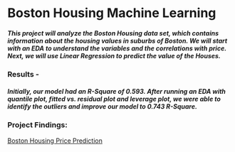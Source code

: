 # Boston Housing Machine Learning

##### This project will analyze the  Boston Housing data set, which contains information about the housing values in suburbs of Boston. We will start with an EDA to understand the variables and the correlations with price. Next, we will use Linear Regression to predict the value of the Houses.


### Results -
##### Initially, our model had an R-Square of 0.593. After running an EDA with quantile plot, fitted vs. residual plot and leverage plot, we were able to identify the outliers and improve our model to 0.743 R-Square.

### Project Findings:
[Boston Housing Price Prediction](https://github.com/joaobecker/boston_housing_machine_learning/blob/master/Mini_Project_Linear_Regression.ipynb)
